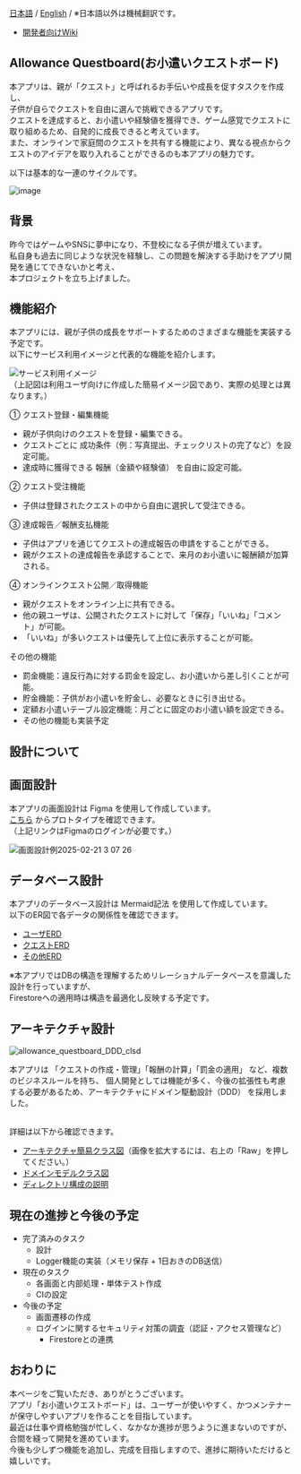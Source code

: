 [日本語](README.md) / [English](docs/en/README.md) /
※日本語以外は機械翻訳です。
- [開発者向けWiki](docs/ja/index.md)

## Allowance Questboard(お小遣いクエストボード)
本アプリは、親が「クエスト」と呼ばれるお手伝いや成長を促すタスクを作成し、\
子供が自らでクエストを自由に選んで挑戦できるアプリです。\
クエストを達成すると、お小遣いや経験値を獲得でき、ゲーム感覚でクエストに取り組めるため、自発的に成長できると考えています。 \
また、オンラインで家庭間のクエストを共有する機能により、異なる視点からクエストのアイデアを取り入れることができるのも本アプリの魅力です。

以下は基本的な一連のサイクルです。

![image](https://github.com/user-attachments/assets/f096b26e-6d36-46cf-add6-ac7cbcaeb032)


## 背景
昨今ではゲームやSNSに夢中になり、不登校になる子供が増えています。 \
私自身も過去に同じような状況を経験し、この問題を解決する手助けをアプリ開発を通じてできないかと考え、 \
本プロジェクトを立ち上げました。

## 機能紹介
本アプリには、親が子供の成長をサポートするためのさまざまな機能を実装する予定です。 \
以下にサービス利用イメージと代表的な機能を紹介します。

![サービス利用イメージ](https://github.com/user-attachments/assets/7d154115-1bdd-4582-b6c6-f301ea75540b) \
（上記図は利用ユーザ向けに作成した簡易イメージ図であり、実際の処理とは異なります。）

① クエスト登録・編集機能
- 親が子供向けのクエストを登録・編集できる。
- クエストごとに 成功条件（例：写真提出、チェックリストの完了など）を設定可能。
- 達成時に獲得できる 報酬（金額や経験値） を自由に設定可能。

② クエスト受注機能
- 子供は登録されたクエストの中から自由に選択して受注できる。

③ 達成報告／報酬支払機能
- 子供はアプリを通じてクエストの達成報告の申請をすることができる。
- 親がクエストの達成報告を承認することで、来月のお小遣いに報酬額が加算される。

④ オンラインクエスト公開／取得機能
- 親がクエストをオンライン上に共有できる。
- 他の親ユーザは、公開されたクエストに対して「保存」「いいね」「コメント」が可能。
- 「いいね」が多いクエストは優先して上位に表示することが可能。

その他の機能
- 罰金機能：違反行為に対する罰金を設定し、お小遣いから差し引くことが可能。
- 貯金機能：子供がお小遣いを貯金し、必要なときに引き出せる。
- 定額お小遣いテーブル設定機能：月ごとに固定のお小遣い額を設定できる。
- その他の機能も実装予定

## 設計について
## 画面設計
本アプリの画面設計は Figma を使用して作成しています。\
 [こちら](https://www.figma.com/proto/WJpCB11rIjR94aZ5yha8hD/%E3%81%8A%E5%B0%8F%E9%81%A3%E3%81%84%E3%82%AF%E3%82%A8%E3%82%B9%E3%83%88%E3%83%9C%E3%83%BC%E3%83%89?node-id=0-1&t=60dloXpi9znEWQcy-1) からプロトタイプを確認できます。\
（上記リンクはFigmaのログインが必要です。）

![画面設計例2025-02-21 3 07 26](https://github.com/user-attachments/assets/e6a1ee53-e314-4d0a-b4ec-dc4c39d62ed9)

## データベース設計
本アプリのデータベース設計は Mermaid記法 を使用して作成しています。\
以下のER図で各データの関係性を確認できます。
- [ユーザERD](https://www.mermaidchart.com/raw/29d432f8-eee8-4fde-a9bd-6250c648c78c?theme=light&version=v0.1&format=svg)
- [クエストERD](https://www.mermaidchart.com/raw/3f328b02-9b02-400e-ae65-b0574c59508c?theme=light&version=v0.1&format=svg) 
- [その他ERD](https://www.mermaidchart.com/raw/b6cd4ba8-dc7a-4e1a-8d5c-c68674af9910?theme=light&version=v0.1&format=svg)

※本アプリではDBの構造を理解するためリレーショナルデータベースを意識した設計を行っていますが、\
Firestoreへの適用時は構造を最適化し反映する予定です。

## アーキテクチャ設計
![allowance_questboard_DDD_clsd](https://github.com/user-attachments/assets/e578480e-fd85-4cdf-ad19-0d716d2d729c)

本アプリは 「クエストの作成・管理」「報酬の計算」「罰金の適用」 など、複数のビジネスルールを持ち、
個人開発としては機能が多く、今後の拡張性も考慮する必要があるため、アーキテクチャにドメイン駆動設計（DDD） を採用しました。

\
詳細は以下から確認できます。
- [アーキテクチャ簡易クラス図](out/document/DDD_clsd/allowance_questboard_DDD_clsd.svg)（画像を拡大するには、右上の「Raw」を押してください。）
- [ドメインモデルクラス図](out/document/domain_erd/allowance_questboard_clsd.svg)
- [ディレクトリ構成の説明](document/dir_arch.md)

## 現在の進捗と今後の予定
- 完了済みのタスク
  - 設計
  - Logger機能の実装（メモリ保存 + 1日おきのDB送信）
- 現在のタスク
  - 各画面と内部処理・単体テスト作成
  - CIの設定
- 今後の予定
  - 画面遷移の作成 
  - ログインに関するセキュリティ対策の調査（認証・アクセス管理など）
    - Firestoreとの連携

## おわりに
本ページをご覧いただき、ありがとうございます。\
アプリ「お小遣いクエストボード」は、ユーザーが使いやすく、かつメンテナーが保守しやすいアプリを作ることを目指しています。\
最近は仕事や資格勉強が忙しく、なかなか進捗が思うように進まないのですが、合間を縫って開発を進めています。\
今後も少しずつ機能を追加し、完成を目指しますので、進捗に期待いただけると嬉しいです。
